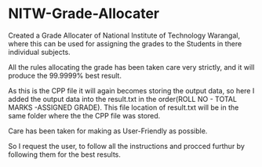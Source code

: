 # NITW-Grade-Allocater
Created a Grade Allocater of National Institute of Technology Warangal, where this can be used for assigning the grades to the Students in there individual subjects.

All the rules allocating the grade has been taken care very strictly, and it will produce the 99.9999% best result.

As this is the CPP file it will again becomes storing the output data, so here I added the output data into the result.txt in the order(ROLL NO - TOTAL MARKS -ASSIGNED GRADE). This file location of result.txt will be in the same folder where the the CPP file was stored.

Care has been taken for making as User-Friendly as possible.

So I request the user, to follow all the instructions and procced furthur by following them for the best results.
